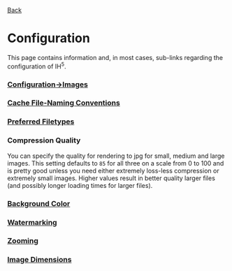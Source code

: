 [Back](../README.md "Return to the main page")
# Configuration

This page contains information and, in most cases, sub-links regarding the configuration of IH<sup>5</sup>.

### [Configuration->Images](c_images.md)
### [Cache File-Naming Conventions](c_cache.md)
### [Preferred Filetypes](c_filetypes.md)
### Compression Quality
You can specify the quality for rendering to jpg for small, medium and large images. This setting defaults to `85` for all three on a scale from 0 to 100 and is pretty good unless you need either extremely loss-less compression or extremely small images. Higher values result in better quality larger files (and possibly longer loading times for larger files).
### [Background Color](c_background.md)
### [Watermarking](c_watermark.md)
### [Zooming](c_zooming.md)
### [Image Dimensions](c_dimensions.md)